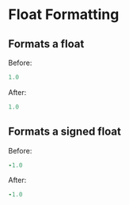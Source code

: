 # Float Formatting

## Formats a float

Before:

```ruby
1.0
```

After:

```ruby
1.0
```

## Formats a signed float

Before:

```ruby
-1.0
```

After:

```ruby
-1.0
```
